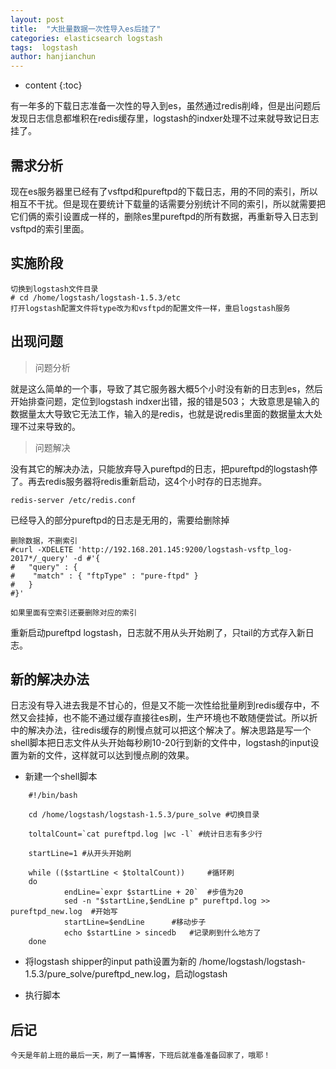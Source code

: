 ```yaml
---
layout: post
title:  "大批量数据一次性导入es后挂了"
categories: elasticsearch logstash
tags:  logstash
author: hanjianchun
---
```


* content
{:toc}

有一年多的下载日志准备一次性的导入到es，虽然通过redis削峰，但是出问题后发现日志信息都堆积在redis缓存里，logstash的indxer处理不过来就导致记日志挂了。



## 需求分析

现在es服务器里已经有了vsftpd和pureftpd的下载日志，用的不同的索引，所以相互不干扰。但是现在要统计下载量的话需要分别统计不同的索引，所以就需要把它们俩的索引设置成一样的，删除es里pureftpd的所有数据，再重新导入日志到vsftpd的索引里面。

## 实施阶段

	切换到logstash文件目录
	# cd /home/logstash/logstash-1.5.3/etc
	打开logstash配置文件将type改为和vsftpd的配置文件一样，重启logstash服务
	

## 出现问题

> 问题分析

就是这么简单的一个事，导致了其它服务器大概5个小时没有新的日志到es，然后开始排查问题，定位到logstash indxer出错，报的错是503；
大致意思是输入的数据量太大导致它无法工作，输入的是redis，也就是说redis里面的数据量太大处理不过来导致的。

> 问题解决

没有其它的解决办法，只能放弃导入pureftpd的日志，把pureftpd的logstash停了。再去redis服务器将redis重新启动，这4个小时存的日志抛弃。
	
	redis-server /etc/redis.conf

已经导入的部分pureftpd的日志是无用的，需要给删除掉
	
	删除数据，不删索引
	#curl -XDELETE 'http://192.168.201.145:9200/logstash-vsftp_log-2017*/_query' -d #'{
    #	"query" : {
    #    "match" : { "ftpType" : "pure-ftpd" }
    #	}
	#}'

	如果里面有空索引还要删除对应的索引

重新启动pureftpd logstash，日志就不用从头开始刷了，只tail的方式存入新日志。

## 新的解决办法

日志没有导入进去我是不甘心的，但是又不能一次性给批量刷到redis缓存中，不然又会挂掉，也不能不通过缓存直接往es刷，生产环境也不敢随便尝试。所以折中的解决办法，往redis缓存的刷慢点就可以把这个解决了。解决思路是写一个shell脚本把日志文件从头开始每秒刷10-20行到新的文件中，logstash的input设置为新的文件，这样就可以达到慢点刷的效果。


- 新建一个shell脚本
	
```shell
	#!/bin/bash
	
	cd /home/logstash/logstash-1.5.3/pure_solve #切换目录
	
	toltalCount=`cat pureftpd.log |wc -l` #统计日志有多少行
	
	startLine=1	#从开头开始刷
	
	while (($startLine < $toltalCount))		#循环刷
	do
	        endLine=`expr $startLine + 20`	#步值为20
	        sed -n "$startLine,$endLine p" pureftpd.log >> pureftpd_new.log  #开始写
	        startLine=$endLine		#移动步子
	        echo $startLine > sincedb	#记录刷到什么地方了
	done
```

- 将logstash shipper的input path设置为新的 /home/logstash/logstash-1.5.3/pure_solve/pureftpd_new.log，启动logstash

- 执行脚本

## 后记
	
	今天是年前上班的最后一天，刷了一篇博客，下班后就准备准备回家了，哦耶！




